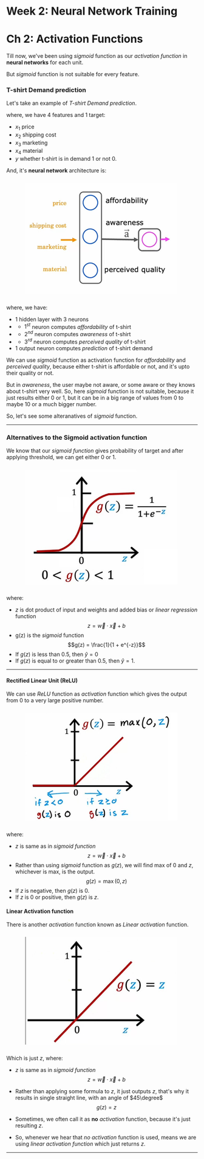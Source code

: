 # Week 2: Neural Network Training

# Ch 2: Activation Functions

Till now, we've been using _sigmoid_ function as our _activation function_ in **neural networks** for each unit.

But _sigmoid_ function is not suitable for every feature.

### T-shirt Demand prediction

Let's take an example of _T-shirt Demand prediction_.

where, we have $4$ features and $1$ target:

-   $x_1$ price
-   $x_2$ shipping cost
-   $x_3$ marketing
-   $x_4$ material
-   $y$ whether t-shirt is in demand $1$ or not $0$.

And, it's **neural network** architecture is:

<img src="./images/demand_prediction_nn.jpg" alt="demand prediction neural network" width="400px" style="padding:10px 50px">

where, we have:

-   $1$ hidden layer with $3$ neurons
-   -   $1^{st}$ neuron computes _affordability_ of t-shirt
-   -   $2^{nd}$ neuron computes _awareness_ of t-shirt
-   -   $3^{rd}$ neuron computes _perceived quality_ of t-shirt
-   $1$ output neuron computes _prediction_ of t-shirt demand

We can use _sigmoid_ function as activation function for _affordability_ and _perceived quality_, because either t-shirt is affordable or not, and it's upto their quality or not.

But in _awareness_, the user maybe not aware, or some aware or they knows about t-shirt very well. So, here _sigmoid_ function is not suitable, because it just results either $0$ or $1$, but it can be in a big range of values from $0$ to maybe $10$ or a much bigger number.

So, let's see some alteranatives of _sigmoid_ function.

---

### Alternatives to the Sigmoid activation function

We know that our *sigmoid function* gives probability of target and after applying threshold, we can get either $0$ or $1$.

<img src="./images/sigmoid_activation_function.jpg" alt="sigmoid activation function graph" width="400px" style="padding:10px 50px">

where:
- $z$ is dot product of input and weights and added bias or *linear regression* function
$$z = \vec{w} \cdot \vec{x} + b$$
- g(z) is the *sigmoid* function
$$g(z) = \frac{1}{1 + e^{-z}}$$
- If $g(z)$ is less than $0.5$, then $\hat{y} = 0$
- If $g(z)$ is equal to or greater than $0.5$, then $\hat{y} = 1$.


---

#### Rectified Linear Unit (ReLU)
We can use _ReLU_ function as *activation* function which gives the output from $0$ to a very large positive number.

<img src="./images/relu_activation_function.jpg" alt="relu activation function graph" width="400px" style="padding:10px 50px">

where:
- $z$ is same as in *sigmoid function*
$$z = \vec{w} \cdot \vec{x} + b$$
- Rather than using *sigmoid* function as $g(z)$, we will find max of $0$ and $z$, whichever is max, is the output.
$$g(z) = \max(0, z)$$
- If $z$ is negative, then $g(z)$ is $0$.
- If $z$ is $0$ or positive, then $g(z)$ is $z$.

#### Linear Activation function
There is another *activation* function known as *Linear activation* function.

<img src="./images/linear_activation_function.jpg" alt="linear activation function graph" width="400px" style="padding:10px 50px">

Which is just $z$,
where:
- $z$ is same as in *sigmoid function*
$$z = \vec{w} \cdot \vec{x} + b$$
- Rather than applying some formula to $z$, it just outputs $z$, that's why it results in single straight line, with an angle of $45\degree$
$$g(z) = z$$

- Sometimes, we often call it as **no** *activation* function, because it's just resulting $z$.
- So, whenever we hear that *no activation* function is used, means we are using *linear activation function* which just returns $z$.

---

